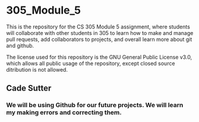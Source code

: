 # 305_Module_5
This is the repository for the CS 305 Module 5 assignment, where students will collaborate with other students in 305 to learn how to make and manage pull requests, add collaborators to projects, and overall learn more about git and github.

The license used for this repository is the GNU General Public License v3.0, which allows all public usage of the repository, except closed source ditribution is not allowed.

## Cade Sutter
### We will be using Github for our future projects.  We will learn my making errors and correcting them.
